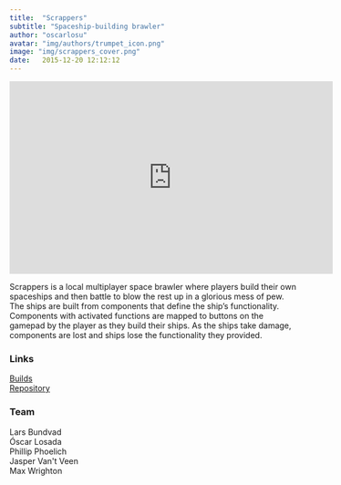 ```yaml
---
title:  "Scrappers"
subtitle: "Spaceship-building brawler"
author: "oscarlosu"
avatar: "img/authors/trumpet_icon.png"
image: "img/scrappers_cover.png"
date:   2015-12-20 12:12:12
---
```


<iframe width="567" height="338" src="https://www.youtube.com/embed/nB-qPaXqYco" frameborder="0">        </iframe>

Scrappers is a local multiplayer space brawler where players build their own spaceships and then battle to blow the rest up in a glorious mess of pew. The ships are built from components that define the ship’s functionality. Components with activated functions are mapped to buttons on the gamepad by the player as they build their ships. As the ships take damage, components are lost and ships lose the functionality they provided.

### Links

[Builds](https://drive.google.com/open?id=0BwNZ_KkAVmdRWHN1eTZjRnplUHc)  
[Repository](https://github.com/oscarlosu/GameDesignProject.git)

### Team

Lars Bundvad  
Óscar Losada  
Phillip Phoelich  
Jasper Van't Veen  
Max Wrighton  